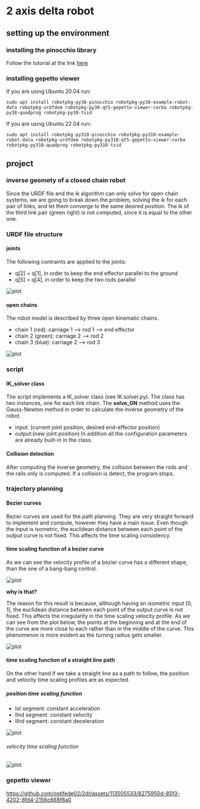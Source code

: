 # 2 axis delta robot

## setting up the environment
### installing the pinocchio library
Follow the tutorial at the link [here](https://stack-of-tasks.github.io/pinocchio/download.html)
### installing gepetto viewer
If you are using Ubuntu 20.04 run:
~~~
sudo apt install robotpkg-py38-pinocchio robotpkg-py38-example-robot-data robotpkg-urdfdom robotpkg-py38-qt5-gepetto-viewer-corba robotpkg-py38-quadprog robotpkg-py38-tsid
~~~

If you are using Ubuntu 22.04 run:
~~~
sudo apt install robotpkg-py310-pinocchio robotpkg-py310-example-robot-data robotpkg-urdfdom robotpkg-py310-qt5-gepetto-viewer-corba robotpkg-py310-quadprog robotpkg-py310-tsid
~~~

## project
### inverse geomety of a closed chain robot
Since the URDF file and the ik algorithm can only solve for open chain systems, we are going to break down the problem, solving the ik for each pair of links, and let them converge to the same desired position. The ik of the third link pair (green right) is not computed, since it is equal to the other one.

### URDF file structure
#### joints
The following contraints are applied to the joints:
+ q[2] = q[1], in order to keep the end effector parallel to the ground
+ q[5] = q[4], in order to keep the two rods parallel

![plot](/script/img/joint_diagram.png)

#### open chains
The robot model is described by three open kinematic chains.
+ chain 1 (red): carriage 1 --> rod 1 --> end effector
+ chain 2 (green): carriage 2 --> rod 2
+ chain 3 (blue): carriage 2 --> rod 3

![plot](/script/img/chain_diagram.png)

### script
#### IK_solver class
The script implements a IK_solver class (see IK.solver.py). The class has two instances, one for each link chain. The **solve_GN** method uses the Gauss-Newton method in order to calculate the inverse geometry of the robot.
+ input:   (current joint position, desired end-effector position)
+ output:(new joint position)
In addition all the configuration parameters are already built-in in the class.

#### Collision detection
After computing the inverse geometry, the collision between the rods and the rails only is computed. If a collision is detect, the program stops.


### trajectory planning
#### Bezier curves
Bezier curves are used for the path planning. They are very straight forward to implement and compute, however they have a main issue. Even though the input is isometric, the euclidean distance between each point of the output curve is not fixed. This affects the time scaling consistency.

#### time scaling function of a bezier curve
As we can see the velocity profile of a bezier curve has a different shape, than the one of a bang-bang control.

![plot](/script/trajectory%20planning/graphs/veloity_time_scaling_profile_bezier.png)

**why is that?**

The reason for this result is because, although having an isometric input [0, 1], the euclidean distance between each point of the output curve is not fixed. This affects the irregularity in the time scaling velocity profile. As we can see from the plot below, the points at the beginning and at the end of the curve are more close to each rather than in the middle of the curve. This phenomenon is more evident as the turning radius gets smaller.

![plot](/script/trajectory%20planning/graphs/end_effector_trajectorty_linear_ts.png)


#### time scaling function of a straight line path
On the other hand if we take a straight line as a path to follow, the position and velocity time scaling profiles are as expected.

##### position time scaling function
+ Ist segment: constant acceleration
+ IInd segment: constant velocity
+ IIIrd segment: constant deceleration

![plot](/script/trajectory%20planning/graphs/position_time_scaling_profile_segment.png)

###### velocity time scaling function

![plot](/script/trajectory%20planning/graphs/veloity_time_scaling_profile_segment.png)


### gepetto viewer

https://github.com/ostifede02/2dr/assets/113505533/8275950d-85f3-4202-8fd4-2156c668f8a0
